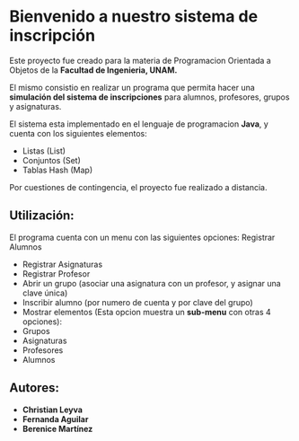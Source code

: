 # Bienvenido a nuestro sistema de inscripción

Este proyecto fue creado para la materia de Programacion Orientada a Objetos de la **Facultad de Ingenieria, UNAM.**

El mismo consistio en realizar un programa que permita hacer una **simulación del sistema de inscripciones** para alumnos, profesores, grupos y asignaturas.

El sistema esta implementado en el lenguaje de programacion **Java**, y cuenta con los siguientes elementos:
- Listas (List)
- Conjuntos (Set)
- Tablas Hash (Map)

Por cuestiones de contingencia, el proyecto fue realizado a distancia.

## Utilización:

El programa cuenta con un menu con las siguientes opciones:
Registrar Alumnos
- Registrar Asignaturas
- Registrar Profesor
- Abrir un grupo (asociar una asignatura con un profesor, y asignar una clave única)
- Inscribir alumno (por numero de cuenta y por clave del grupo)
- Mostrar elementos (Esta opcion muestra un **sub-menu** con otras 4 opciones):
 - Grupos
 - Asignaturas
 - Profesores
 - Alumnos


## Autores:
-  **Christian Leyva**
-  **Fernanda Aguilar**
-  **Berenice Martínez**